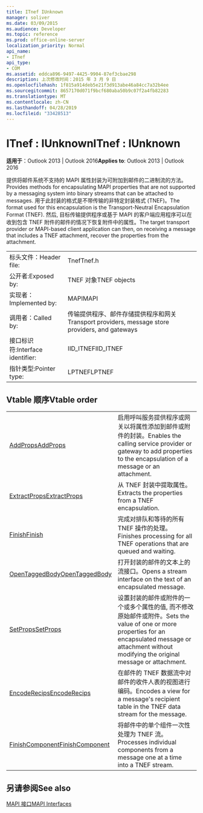 ```yaml
---
title: ITnef IUnknown
manager: soliver
ms.date: 03/09/2015
ms.audience: Developer
ms.topic: reference
ms.prod: office-online-server
localization_priority: Normal
api_name:
- ITnef
api_type:
- COM
ms.assetid: eddca896-9497-4425-9904-87ef3cbae298
description: 上次修改时间：2015 年 3 月 9 日
ms.openlocfilehash: 1f815a914deb5e21f3d913abe46a84cc7a32b4ee
ms.sourcegitcommit: 8657170d071f9bcf680aba50b9c07f2a4fb82283
ms.translationtype: MT
ms.contentlocale: zh-CN
ms.lasthandoff: 04/28/2019
ms.locfileid: "33428513"
---
```

# <a name="itnef--iunknown"></a><span data-ttu-id="74d5a-103">ITnef : IUnknown</span><span class="sxs-lookup"><span data-stu-id="74d5a-103">ITnef : IUnknown</span></span>

  
  
<span data-ttu-id="74d5a-104">**适用于**：Outlook 2013 | Outlook 2016</span><span class="sxs-lookup"><span data-stu-id="74d5a-104">**Applies to**: Outlook 2013 | Outlook 2016</span></span> 
  
<span data-ttu-id="74d5a-105">提供将邮件系统不支持的 MAPI 属性封装为可附加到邮件的二进制流的方法。</span><span class="sxs-lookup"><span data-stu-id="74d5a-105">Provides methods for encapsulating MAPI properties that are not supported by a messaging system into binary streams that can be attached to messages.</span></span> <span data-ttu-id="74d5a-106">用于此封装的格式是不带传输的非特定封装格式 (TNEF)。</span><span class="sxs-lookup"><span data-stu-id="74d5a-106">The format used for this encapsulation is the Transport-Neutral Encapsulation Format (TNEF).</span></span> <span data-ttu-id="74d5a-107">然后, 目标传输提供程序或基于 MAPI 的客户端应用程序可以在收到包含 TNEF 附件的邮件的情况下恢复附件中的属性。</span><span class="sxs-lookup"><span data-stu-id="74d5a-107">The target transport provider or MAPI-based client application can then, on receiving a message that includes a TNEF attachment, recover the properties from the attachment.</span></span>
  
|||
|:-----|:-----|
|<span data-ttu-id="74d5a-108">标头文件：</span><span class="sxs-lookup"><span data-stu-id="74d5a-108">Header file:</span></span>  <br/> |<span data-ttu-id="74d5a-109">Tnef</span><span class="sxs-lookup"><span data-stu-id="74d5a-109">Tnef.h</span></span>  <br/> |
|<span data-ttu-id="74d5a-110">公开者:</span><span class="sxs-lookup"><span data-stu-id="74d5a-110">Exposed by:</span></span>  <br/> |<span data-ttu-id="74d5a-111">TNEF 对象</span><span class="sxs-lookup"><span data-stu-id="74d5a-111">TNEF objects</span></span>  <br/> |
|<span data-ttu-id="74d5a-112">实现者：</span><span class="sxs-lookup"><span data-stu-id="74d5a-112">Implemented by:</span></span>  <br/> |<span data-ttu-id="74d5a-113">MAPI</span><span class="sxs-lookup"><span data-stu-id="74d5a-113">MAPI</span></span>  <br/> |
|<span data-ttu-id="74d5a-114">调用者：</span><span class="sxs-lookup"><span data-stu-id="74d5a-114">Called by:</span></span>  <br/> |<span data-ttu-id="74d5a-115">传输提供程序、邮件存储提供程序和网关</span><span class="sxs-lookup"><span data-stu-id="74d5a-115">Transport providers, message store providers, and gateways</span></span>  <br/> |
|<span data-ttu-id="74d5a-116">接口标识符:</span><span class="sxs-lookup"><span data-stu-id="74d5a-116">Interface identifier:</span></span>  <br/> |<span data-ttu-id="74d5a-117">IID_ITNEF</span><span class="sxs-lookup"><span data-stu-id="74d5a-117">IID_ITNEF</span></span>  <br/> |
|<span data-ttu-id="74d5a-118">指针类型:</span><span class="sxs-lookup"><span data-stu-id="74d5a-118">Pointer type:</span></span>  <br/> |<span data-ttu-id="74d5a-119">LPTNEF</span><span class="sxs-lookup"><span data-stu-id="74d5a-119">LPTNEF</span></span>  <br/> |
   
## <a name="vtable-order"></a><span data-ttu-id="74d5a-120">Vtable 顺序</span><span class="sxs-lookup"><span data-stu-id="74d5a-120">Vtable order</span></span>

|||
|:-----|:-----|
|[<span data-ttu-id="74d5a-121">AddProps</span><span class="sxs-lookup"><span data-stu-id="74d5a-121">AddProps</span></span>](itnef-addprops.md) <br/> |<span data-ttu-id="74d5a-122">启用呼叫服务提供程序或网关以将属性添加到邮件或附件的封装。</span><span class="sxs-lookup"><span data-stu-id="74d5a-122">Enables the calling service provider or gateway to add properties to the encapsulation of a message or an attachment.</span></span>  <br/> |
|[<span data-ttu-id="74d5a-123">ExtractProps</span><span class="sxs-lookup"><span data-stu-id="74d5a-123">ExtractProps</span></span>](itnef-extractprops.md) <br/> |<span data-ttu-id="74d5a-124">从 TNEF 封装中提取属性。</span><span class="sxs-lookup"><span data-stu-id="74d5a-124">Extracts the properties from a TNEF encapsulation.</span></span>  <br/> |
|[<span data-ttu-id="74d5a-125">Finish</span><span class="sxs-lookup"><span data-stu-id="74d5a-125">Finish</span></span>](itnef-finish.md) <br/> |<span data-ttu-id="74d5a-126">完成对排队和等待的所有 TNEF 操作的处理。</span><span class="sxs-lookup"><span data-stu-id="74d5a-126">Finishes processing for all TNEF operations that are queued and waiting.</span></span>  <br/> |
|[<span data-ttu-id="74d5a-127">OpenTaggedBody</span><span class="sxs-lookup"><span data-stu-id="74d5a-127">OpenTaggedBody</span></span>](itnef-opentaggedbody.md) <br/> |<span data-ttu-id="74d5a-128">打开封装的邮件的文本上的流接口。</span><span class="sxs-lookup"><span data-stu-id="74d5a-128">Opens a stream interface on the text of an encapsulated message.</span></span>  <br/> |
|[<span data-ttu-id="74d5a-129">SetProps</span><span class="sxs-lookup"><span data-stu-id="74d5a-129">SetProps</span></span>](itnef-setprops.md) <br/> |<span data-ttu-id="74d5a-130">设置封装的邮件或附件的一个或多个属性的值, 而不修改原始邮件或附件。</span><span class="sxs-lookup"><span data-stu-id="74d5a-130">Sets the value of one or more properties for an encapsulated message or attachment without modifying the original message or attachment.</span></span>  <br/> |
|[<span data-ttu-id="74d5a-131">EncodeRecips</span><span class="sxs-lookup"><span data-stu-id="74d5a-131">EncodeRecips</span></span>](itnef-encoderecips.md) <br/> |<span data-ttu-id="74d5a-132">在邮件的 TNEF 数据流中对邮件的收件人表的视图进行编码。</span><span class="sxs-lookup"><span data-stu-id="74d5a-132">Encodes a view for a message's recipient table in the TNEF data stream for the message.</span></span>  <br/> |
|[<span data-ttu-id="74d5a-133">FinishComponent</span><span class="sxs-lookup"><span data-stu-id="74d5a-133">FinishComponent</span></span>](itnef-finishcomponent.md) <br/> |<span data-ttu-id="74d5a-134">将邮件中的单个组件一次性处理为 TNEF 流。</span><span class="sxs-lookup"><span data-stu-id="74d5a-134">Processes individual components from a message one at a time into a TNEF stream.</span></span>  <br/> |
   
## <a name="see-also"></a><span data-ttu-id="74d5a-135">另请参阅</span><span class="sxs-lookup"><span data-stu-id="74d5a-135">See also</span></span>



[<span data-ttu-id="74d5a-136">MAPI 接口</span><span class="sxs-lookup"><span data-stu-id="74d5a-136">MAPI Interfaces</span></span>](mapi-interfaces.md)

